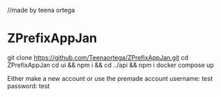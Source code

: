 //made by teena ortega
# ZPrefixAppJan


git clone https://github.com/Teenaortega/ZPrefixAppJan.git
cd ZPrefixAppJan
cd ui && npm i && cd ../api && npm i
docker compose up

Either make a new account or use the premade account
username: test
password: test